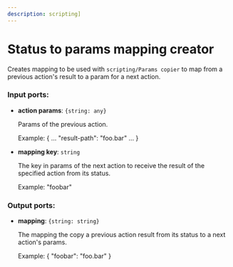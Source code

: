 ```yaml
---
description: scripting]
---
```


# Status to params mapping creator

Creates mapping to be used with `scripting/Params copier` to map from a previous action's result to a param for a next action.

### Input ports:

* __action params__: `{string: any}`

    Params of the previous action.
    
    Example:
    {
    ...
    "result-path": "foo.bar"
    ...
    }


* __mapping key__: `string`

    The key in params of the next action to receive the result of the specified action from its status.
    
    Example:
    "foobar"

### Output ports:

* __mapping__: `{string: string}`

    The mapping the copy a previous action result from its status to a next action's params.
    
    Example:
    { "foobar": "foo.bar" }

